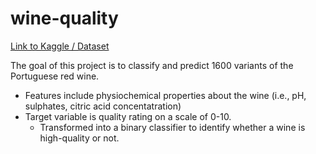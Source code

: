 # wine-quality
[Link to Kaggle / Dataset](https://www.kaggle.com/uciml/red-wine-quality-cortez-et-al-2009)

The goal of this project is to classify and predict 1600 variants of the Portuguese red wine.
- Features include physiochemical properties about the wine (i.e., pH, sulphates, citric acid concentatration)
- Target variable is quality rating on a scale of 0-10.
  - Transformed into a binary classifier to identify whether a wine is high-quality or not.
